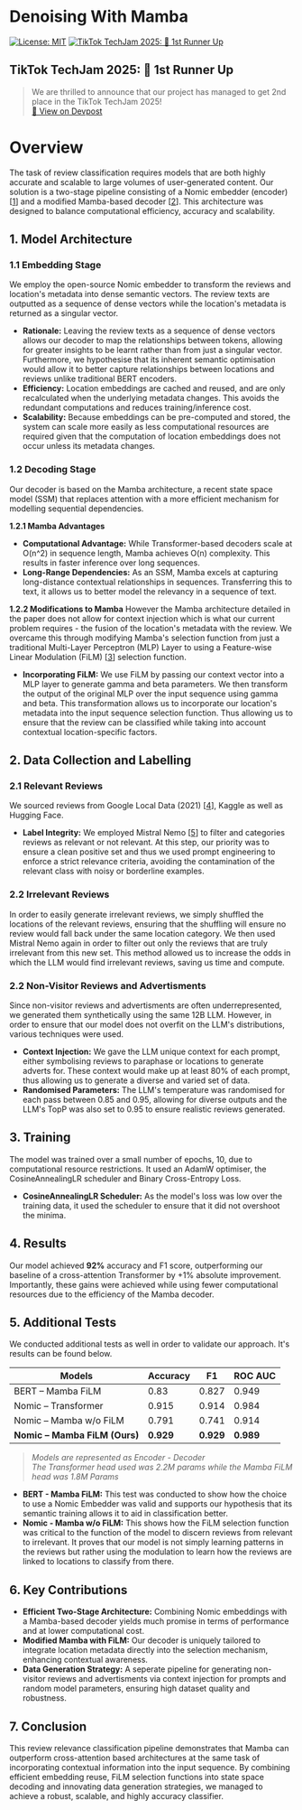 # **Denoising With Mamba**
[![License: MIT](https://img.shields.io/badge/License-MIT-yellow.svg)](LICENSE)
[![TikTok TechJam 2025: 🥈 1st Runner Up](https://img.shields.io/badge/TikTok%20TechJam%202025-%F0%9F%A5%88%201st%20Runner%20Up-gold)](https://devpost.com/software/denoising-reviews-with-mamba)

## **TikTok TechJam 2025: 🥈 1st Runner Up**
> We are thrilled to announce that our project has managed to get 2nd place in the TikTok TechJam 2025!  
> [🔗 View on Devpost](https://devpost.com/software/denoising-reviews-with-mamba)  

# **Overview**
The task of review classification requires models that are both highly accurate and scalable to large volumes of user-generated content. Our solution is a two-stage pipeline consisting of a Nomic embedder (encoder) [[1]] and a modified Mamba-based decoder [[2]]. This architecture was designed to balance computational efficiency, accuracy and scalability.

## **1. Model Architecture**

### **1.1 Embedding Stage**
We employ the open-source Nomic embedder to transform the reviews and location's metadata into dense semantic vectors. The review texts are outputted as a sequence of dense vectors while the location's metadata is returned as a singular vector.

- **Rationale:** Leaving the review texts as a sequence of dense vectors allows our decoder to map the relationships between tokens, allowing for greater insights to be learnt rather than from just a singular vector. Furthermore, we hypothesise that its inherent semantic optimisation would allow it to better capture relationships between locations and reviews unlike traditional BERT encoders.
- **Efficiency:** Location embeddings are cached and reused, and are only recalculated when the underlying metadata changes. This avoids the redundant computations and reduces training/inference cost.
- **Scalability:** Because embeddings can be pre-computed and stored, the system can scale more easily as less computational resources are required given that the computation of location embeddings does not occur unless its metadata changes. 

### **1.2 Decoding Stage** 
Our decoder is based on the Mamba architecture, a recent state space model (SSM) that replaces attention with a more efficient mechanism for modelling sequential dependencies.

**1.2.1 Mamba Advantages**
- **Computational Advantage:** While Transformer-based decoders scale at O(n^2) in sequence length, Mamba achieves O(n) complexity. This results in faster inference over long sequences.
- **Long-Range Dependencies:** As an SSM, Mamba excels at capturing long-distance contextual relationships in sequences. Transferring this to text, it allows us to better model the relevancy in a sequence of text.

**1.2.2 Modifications to Mamba**
However the Mamba architecture detailed in the paper does not allow for context injection which is what our current problem requires - the fusion of the location's metadata with the review. We overcame this through modifying Mamba's selection function from just a traditional Multi-Layer Perceptron (MLP) Layer to using a Feature-wise Linear Modulation (FiLM) [[3]] selection function.

- **Incorporating FiLM:** We use FiLM by passing our context vector into a MLP layer to generate gamma and beta parameters. We then transform the output of the original MLP over the input sequence using gamma and beta. This transformation allows us to incorporate our location's metadata into the input sequence selection function. Thus allowing us to ensure that the review can be classified while taking into account contextual location-specific factors.
 
## **2. Data Collection and Labelling**

### **2.1 Relevant Reviews**
We sourced reviews from Google Local Data (2021) [[4]], Kaggle as well as Hugging Face.

- **Label Integrity:** We employed Mistral Nemo [[5]] to filter and categories reviews as relevant or not relevant. At this step, our priority was to ensure a clean positive set and thus we used prompt engineering to enforce a strict relevance criteria, avoiding the contamination of the relevant class with noisy or borderline examples.

### **2.2 Irrelevant Reviews**
In order to easily generate irrelevant reviews, we simply shuffled the locations of the relevant reviews, ensuring that the shuffling will ensure no review would fall back under the same location category. We then used Mistral Nemo again in order to filter out only the reviews that are truly irrelevant from this new set. This method allowed us to increase the odds in which the LLM would find irrelevant reviews, saving us time and compute.


### **2.2 Non-Visitor Reviews and Advertisments**
Since non-visitor reviews and advertisments are often underrepresented, we generated them synthetically using the same 12B LLM. However, in order to ensure that our model does not overfit on the LLM's distributions, various techniques were used.

- **Context Injection:** We gave the LLM unique context for each prompt, either symbolising reviews to paraphase or locations to generate adverts for. These context would make up at least 80% of each prompt, thus allowing us to generate a diverse and varied set of data.
- **Randomised Parameters:** The LLM's temperature was randomised for each pass between 0.85 and 0.95, allowing for diverse outputs and the LLM's TopP was also set to 0.95 to ensure realistic reviews generated.

## **3. Training**
The model was trained over a small number of epochs, 10, due to computational resource restrictions. It used an AdamW optimiser, the CosineAnnealingLR scheduler and Binary Cross-Entropy Loss.

- **CosineAnnealingLR Scheduler:** As the model's loss was low over the training data, it used the scheduler to ensure that it did not overshoot the minima. 

## **4. Results**
Our model achieved **92%** accuracy and F1 score, outperforming our baseline of a cross-attention Transformer by +1% absolute improvement. Importantly, these gains were achieved while using fewer computational resources due to the efficiency of the Mamba decoder.

## **5. Additional Tests**
We conducted additional tests as well in order to validate our approach. It's results can be found below.

| Models                     | Accuracy |   F1   | ROC AUC |
|-----------------------------|----------|--------|---------|
| BERT – Mamba FiLM           | 0.83     | 0.827  | 0.949   |
| Nomic – Transformer         | 0.915    | 0.914  | 0.984   |
| Nomic – Mamba w/o FiLM      | 0.791    | 0.741  | 0.914   |
| **Nomic – Mamba FiLM (Ours)** | **0.929** | **0.929** | **0.989** |

> *Models are represented as Encoder - Decoder*  
> *The Transformer head used was 2.2M params while the Mamba FiLM head was 1.8M Params*  

- **BERT - Mamba FiLM:** This test was conducted to show how the choice to use a Nomic Embedder was valid and supports our hypothesis that its semantic training allows it to aid in classification better.
- **Nomic - Mamba w/o FiLM:** This shows how the FiLM selection function was critical to the function of the model to discern reviews from relevant to irrelevant. It proves that our model is not simply learning patterns in the reviews but rather using the modulation to learn how the reviews are linked to locations to classify from there.

## **6. Key Contributions**
- **Efficient Two-Stage Architecture:** Combining Nomic embeddings with a Mamba-based decoder yields much promise in terms of performance and at lower computational cost.
- **Modified Mamba with FiLM:** Our decoder is uniquely tailored to integrate location metadata directly into the selection mechanism, enhancing contextual awareness.
- **Data Generation Strategy:** A seperate pipeline for generating non-visitor reviews and advertisments via context injection for prompts and random model parameters, ensuring high dataset quality and robustness.

## **7. Conclusion**
This review relevance classification pipeline demonstrates that Mamba can outperform cross-attention based architectures at the same task of incorporating contextual information into the input sequence. By combining efficient embedding reuse, FiLM selection functions into state space decoding and innovating data generation strategies, we managed to achieve a robust, scalable, and highly accuracy classifier. 

[1]: https://huggingface.co/nomic-ai/nomic-embed-text-v1.5
[2]: https://arxiv.org/abs/2405.21060
[3]: https://arxiv.org/abs/1709.07871
[4]: https://mcauleylab.ucsd.edu/public_datasets/gdrive/googlelocal/
[5]: https://huggingface.co/mistralai/Mistral-Nemo-Instruct-2407
